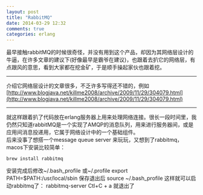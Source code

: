 ```yaml
---
layout: post
title: "RabbitMQ"
date: 2014-03-29 12:32
comments: true
categories: erlang
---
```

最早接触rabbitMQ的时候很奇怪，并没有用到这个产品，却因为其网络层设计的牛逼，在许多文章的建议下(好像最早是霸爷在建议)，也跟着去扒它的网络层，有点跟风的意思，看到大家都在挖金矿，于是顺手操起家伙也跟着挖。  
***
介绍它网络层设计的文章很多，不乏许多写得还不错的，例如  
[http://www.blogjava.net/killme2008/archive/2009/11/29/304079.html](http://www.blogjava.net/killme2008/archive/2009/11/29/304079.html)  
***
就这样跟着扒了代码放在erlang服务器上用来处理网络连接。很长一段时间里，我仍然只知道rabbitMQ是一个实现了AMQP的消息队列，用来进行服务器间，或是应用间消息投递用，它属于网络设计中的一个基础组件。  
后来没事了想搭一个message queue server 来玩玩，又想到了rabbitmq，macos下安装比较简单：  
	
	brew install rabbitmq  
安装完成后修改~/.bash_profile 或~/.profile
	export PATH=$PATH:/usr/local/sbin
保存退出后
	source ~/.bash_profile
这样就可以启动rabbitmq了：
	rabbitmq-server
Ctl+C + a 就退出了
